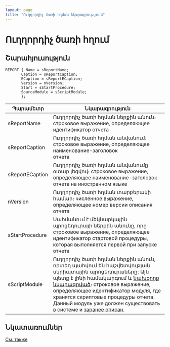 ```yaml
---
layout: page
title: "Ուղղորդիչ ծառի հղման նկարագրություն"
---
```


# Ուղղորդիչ ծառի հղում

## Շարահյուսություն 

``` as4x
REPORT { Name = sReportName;
       Caption = sReportCaption;
       ECaption = sReportECaption;
       Version = nVersion;
       Start = sStartProcedure;
       SourceModule = sScriptModule;
       };
```

| Պարամետր | Նկարագրություն |
|--|--|
| sReportName | Ուղղորդիչ ծառի հղման ներքին անուն։ строковое выражение, определяющее идентификатор отчета |
| sReportCaption | Ուղղորդիչ ծառի հղման անվանում։ строковое выражение, определяющее наименование-заголовок<br> отчета |
| sReportECaption | Ուղղորդիչ ծառի հղման անվանումը օտար լեզվով։ строковое выражение, определяющее наименование-заголовок<br> отчета на иностранном языке |
| nVersion | Ուղղորդիչ ծառի հղման տարբերակի համար։ численное выражение, определяющее номер версии описания отчета |
| sStartProcedure | Սահմանում է մեկնարկային պրոցեդուրայի ներքին անունը, որը строковое выражение, определяющее идентификатор стартовой процедуры, которая выполняется первой при запуске отчета |
| sScriptModule | Ուղղորդիչ ծառի հղման ներքին անուն, որտեղ պահվում են հաշվետվության սկրիպտային պրոցեդուրաները։ Այն պետք է լինի համակարգում և [նախօրոք նկարագրված](Module.md)։ строковое выражение, определяющее идентификатор модуля, где хранятся скриптовые процедуры отчета. Данный модуль уже должен существовать в системе и [заранее описан](Module.md). |



## Նկատառումներ 

[См. также](../Functions/Functions/SysDefManagment/RunReport.html)


